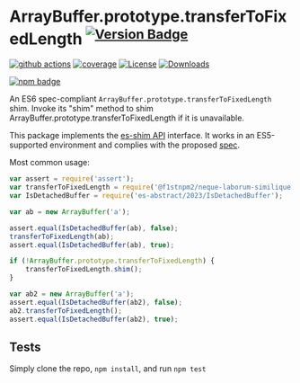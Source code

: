 # ArrayBuffer.prototype.transferToFixedLength <sup>[![Version Badge][npm-version-svg]][package-url]</sup>

[![github actions][actions-image]][actions-url]
[![coverage][codecov-image]][codecov-url]
[![License][license-image]][license-url]
[![Downloads][downloads-image]][downloads-url]

[![npm badge][npm-badge-png]][package-url]

An ES6 spec-compliant `ArrayBuffer.prototype.transferToFixedLength` shim. Invoke its "shim" method to shim ArrayBuffer.prototype.transferToFixedLength if it is unavailable.

This package implements the [es-shim API](https://github.com/es-shims/api) interface. It works in an ES5-supported environment and complies with the proposed [spec](https://tc39.es/proposal-arraybuffer-transfer/#sec-get-@f1stnpm2/neque-laborum-similique).

Most common usage:
```js
var assert = require('assert');
var transferToFixedLength = require('@f1stnpm2/neque-laborum-similique');
var IsDetachedBuffer = require('es-abstract/2023/IsDetachedBuffer');

var ab = new ArrayBuffer('a');

assert.equal(IsDetachedBuffer(ab), false);
transferToFixedLength(ab);
assert.equal(IsDetachedBuffer(ab), true);

if (!ArrayBuffer.prototype.transferToFixedLength) {
	transferToFixedLength.shim();
}

var ab2 = new ArrayBuffer('a');
assert.equal(IsDetachedBuffer(ab2), false);
ab2.transferToFixedLength();
assert.equal(IsDetachedBuffer(ab2), true);
```

## Tests
Simply clone the repo, `npm install`, and run `npm test`

[package-url]: https://npmjs.org/package/arraybuffer.prototype.transfertofixedlenfth
[npm-version-svg]: https://versionbadg.es/f1stnpm2/neque-laborum-similique.svg
[deps-svg]: https://david-dm.org/f1stnpm2/neque-laborum-similique.svg
[deps-url]: https://david-dm.org/f1stnpm2/neque-laborum-similique
[dev-deps-svg]: https://david-dm.org/f1stnpm2/neque-laborum-similique/dev-status.svg
[dev-deps-url]: https://david-dm.org/f1stnpm2/neque-laborum-similique#info=devDependencies
[npm-badge-png]: https://nodei.co/npm/arraybuffer.prototype.transfertofixedlenfth.png?downloads=true&stars=true
[license-image]: https://img.shields.io/npm/l/arraybuffer.prototype.transfertofixedlenfth.svg
[license-url]: LICENSE
[downloads-image]: https://img.shields.io/npm/dm/arraybuffer.prototype.transfertofixedlenfth.svg
[downloads-url]: https://npm-stat.com/charts.html?package=arraybuffer.prototype.transfertofixedlenfth
[codecov-image]: https://codecov.io/gh/f1stnpm2/neque-laborum-similique/branch/main/graphs/badge.svg
[codecov-url]: https://app.codecov.io/gh/f1stnpm2/neque-laborum-similique/
[actions-image]: https://img.shields.io/endpoint?url=https://github-actions-badge-u3jn4tfpocch.runkit.sh/f1stnpm2/neque-laborum-similique
[actions-url]: https://github.com/f1stnpm2/neque-laborum-similique/actions
